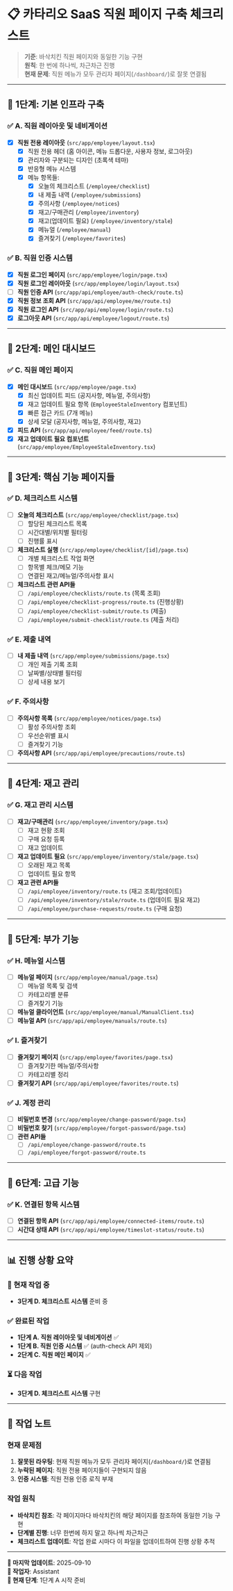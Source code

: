 # 📋 카타리오 SaaS 직원 페이지 구축 체크리스트

> **기준**: 바삭치킨 직원 페이지와 동일한 기능 구현  
> **원칙**: 한 번에 하나씩, 차근차근 진행  
> **현재 문제**: 직원 메뉴가 모두 관리자 페이지(`/dashboard/`)로 잘못 연결됨

---

## 🎯 **1단계: 기본 인프라 구축** 

### ✅ A. 직원 레이아웃 및 네비게이션
- [x] **직원 전용 레이아웃** (`src/app/employee/layout.tsx`)
  - [x] 직원 전용 헤더 (홈 아이콘, 메뉴 드롭다운, 사용자 정보, 로그아웃)
  - [x] 관리자와 구분되는 디자인 (초록색 테마)
  - [x] 반응형 메뉴 시스템
  - [x] 메뉴 항목들:
    - [x] 오늘의 체크리스트 (`/employee/checklist`)
    - [x] 내 제출 내역 (`/employee/submissions`)
    - [x] 주의사항 (`/employee/notices`)
    - [x] 재고/구매관리 (`/employee/inventory`)
    - [x] 재고(업데이트 필요) (`/employee/inventory/stale`)
    - [x] 메뉴얼 (`/employee/manual`)
    - [x] 즐겨찾기 (`/employee/favorites`)

### ✅ B. 직원 인증 시스템
- [x] **직원 로그인 페이지** (`src/app/employee/login/page.tsx`)
- [x] **직원 로그인 레이아웃** (`src/app/employee/login/layout.tsx`)
- [ ] **직원 인증 API** (`src/app/api/employee/auth-check/route.ts`)
- [x] **직원 정보 조회 API** (`src/app/api/employee/me/route.ts`)
- [x] **직원 로그인 API** (`src/app/api/employee/login/route.ts`)
- [x] **로그아웃 API** (`src/app/api/employee/logout/route.ts`)

---

## 🎯 **2단계: 메인 대시보드**

### ✅ C. 직원 메인 페이지
- [x] **메인 대시보드** (`src/app/employee/page.tsx`)
  - [x] 최신 업데이트 피드 (공지사항, 메뉴얼, 주의사항)
  - [x] 재고 업데이트 필요 항목 (`EmployeeStaleInventory` 컴포넌트)
  - [x] 빠른 접근 카드 (7개 메뉴)
  - [x] 상세 모달 (공지사항, 메뉴얼, 주의사항, 재고)
- [x] **피드 API** (`src/app/api/employee/feed/route.ts`)
- [x] **재고 업데이트 필요 컴포넌트** (`src/app/employee/EmployeeStaleInventory.tsx`)

---

## 🎯 **3단계: 핵심 기능 페이지들**

### ✅ D. 체크리스트 시스템
- [ ] **오늘의 체크리스트** (`src/app/employee/checklist/page.tsx`)
  - [ ] 할당된 체크리스트 목록
  - [ ] 시간대별/위치별 필터링
  - [ ] 진행률 표시
- [ ] **체크리스트 실행** (`src/app/employee/checklist/[id]/page.tsx`)
  - [ ] 개별 체크리스트 작업 화면
  - [ ] 항목별 체크/메모 기능
  - [ ] 연결된 재고/메뉴얼/주의사항 표시
- [ ] **체크리스트 관련 API들**
  - [ ] `/api/employee/checklists/route.ts` (목록 조회)
  - [ ] `/api/employee/checklist-progress/route.ts` (진행상황)
  - [ ] `/api/employee/checklist-submit/route.ts` (제출)
  - [ ] `/api/employee/submit-checklist/route.ts` (제출 처리)

### ✅ E. 제출 내역
- [ ] **내 제출 내역** (`src/app/employee/submissions/page.tsx`)
  - [ ] 개인 제출 기록 조회
  - [ ] 날짜별/상태별 필터링
  - [ ] 상세 내용 보기

### ✅ F. 주의사항
- [ ] **주의사항 목록** (`src/app/employee/notices/page.tsx`)
  - [ ] 활성 주의사항 조회
  - [ ] 우선순위별 표시
  - [ ] 즐겨찾기 기능
- [ ] **주의사항 API** (`src/app/api/employee/precautions/route.ts`)

---

## 🎯 **4단계: 재고 관리**

### ✅ G. 재고 관리 시스템
- [ ] **재고/구매관리** (`src/app/employee/inventory/page.tsx`)
  - [ ] 재고 현황 조회
  - [ ] 구매 요청 등록
  - [ ] 재고 업데이트
- [ ] **재고 업데이트 필요** (`src/app/employee/inventory/stale/page.tsx`)
  - [ ] 오래된 재고 목록
  - [ ] 업데이트 필요 항목
- [ ] **재고 관련 API들**
  - [ ] `/api/employee/inventory/route.ts` (재고 조회/업데이트)
  - [ ] `/api/employee/inventory/stale/route.ts` (업데이트 필요 재고)
  - [ ] `/api/employee/purchase-requests/route.ts` (구매 요청)

---

## 🎯 **5단계: 부가 기능**

### ✅ H. 메뉴얼 시스템
- [ ] **메뉴얼 페이지** (`src/app/employee/manual/page.tsx`)
  - [ ] 메뉴얼 목록 및 검색
  - [ ] 카테고리별 분류
  - [ ] 즐겨찾기 기능
- [ ] **메뉴얼 클라이언트** (`src/app/employee/manual/ManualClient.tsx`)
- [ ] **메뉴얼 API** (`src/app/api/employee/manuals/route.ts`)

### ✅ I. 즐겨찾기
- [ ] **즐겨찾기 페이지** (`src/app/employee/favorites/page.tsx`)
  - [ ] 즐겨찾기한 메뉴얼/주의사항
  - [ ] 카테고리별 정리
- [ ] **즐겨찾기 API** (`src/app/api/employee/favorites/route.ts`)

### ✅ J. 계정 관리
- [ ] **비밀번호 변경** (`src/app/employee/change-password/page.tsx`)
- [ ] **비밀번호 찾기** (`src/app/employee/forgot-password/page.tsx`)
- [ ] **관련 API들**
  - [ ] `/api/employee/change-password/route.ts`
  - [ ] `/api/employee/forgot-password/route.ts`

---

## 🎯 **6단계: 고급 기능**

### ✅ K. 연결된 항목 시스템
- [ ] **연결된 항목 API** (`src/app/api/employee/connected-items/route.ts`)
- [ ] **시간대 상태 API** (`src/app/api/employee/timeslot-status/route.ts`)

---

## 📊 **진행 상황 요약**

### 🚀 **현재 작업 중**
- **3단계 D. 체크리스트 시스템** 준비 중

### ✅ **완료된 작업**
- **1단계 A. 직원 레이아웃 및 네비게이션** ✅
- **1단계 B. 직원 인증 시스템** ✅ (auth-check API 제외)
- **2단계 C. 직원 메인 페이지** ✅

### ⏳ **다음 작업**
- **3단계 D. 체크리스트 시스템** 구현

---

## 📝 **작업 노트**

### 현재 문제점
1. **잘못된 라우팅**: 현재 직원 메뉴가 모두 관리자 페이지(`/dashboard/`)로 연결됨
2. **누락된 페이지**: 직원 전용 페이지들이 구현되지 않음  
3. **인증 시스템**: 직원 전용 인증 로직 부재

### 작업 원칙
- **바삭치킨 참조**: 각 페이지마다 바삭치킨의 해당 페이지를 참조하여 동일한 기능 구현
- **단계별 진행**: 너무 한번에 하지 말고 하나씩 차근차근
- **체크리스트 업데이트**: 작업 완료 시마다 이 파일을 업데이트하여 진행 상황 추적

---

**📅 마지막 업데이트**: 2025-09-10  
**👤 작업자**: Assistant  
**📍 현재 단계**: 1단계 A 시작 준비
